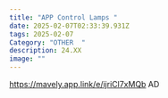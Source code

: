 ```yaml
---
title: "APP Control Lamps "
date: 2025-02-07T02:33:39.931Z
tags: 2025-02-07
Category: "OTHER  "
description: 24.XX
image: ""
---
```

https://mavely.app.link/e/ijriCl7xMQb   AD